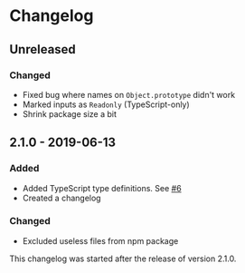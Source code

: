 # Changelog

## Unreleased

### Changed

- Fixed bug where names on `Object.prototype` didn't work
- Marked inputs as `Readonly` (TypeScript-only)
- Shrink package size a bit

## 2.1.0 - 2019-06-13

### Added

- Added TypeScript type definitions. See [#6](https://github.com/helmetjs/content-security-policy-builder/issues/6)
- Created a changelog

### Changed

- Excluded useless files from npm package

This changelog was started after the release of version 2.1.0.
